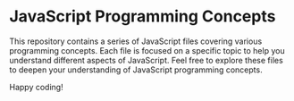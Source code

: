 # JavaScript Programming Concepts

This repository contains a series of JavaScript files covering various programming concepts.
Each file is focused on a specific topic to help you understand different aspects of JavaScript.
Feel free to explore these files to deepen your understanding of JavaScript programming concepts.

Happy coding!
